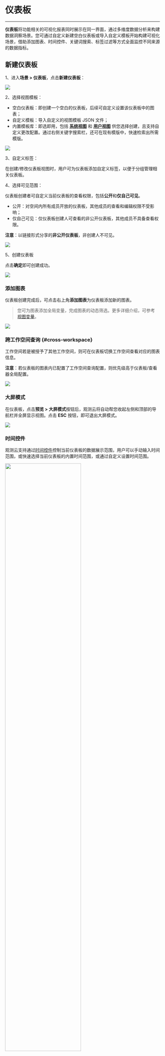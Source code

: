 # 仪表板
---


**仪表板**将功能相关的可视化报表同时展示在同一界面，通过多维度数据分析来构建数据洞察场景。您可通过自定义新建空白仪表板或导入自定义模板开始构建可视化场景，借助添加图表、时间控件、关键词搜索、标签过滤等方式全面监控不同来源的数据指标。

## 新建仪表板

1、进入**场景 > 仪表板**，点击**新建仪表板**：

![](img/dashboard001.png)

2、选择视图模板：

- 空白仪表板：即创建一个空白的仪表板，后续可自定义设置该仪表板中的图表；   
- 自定义模板：导入自定义的视图模板 JSON 文件；    
- 内置模板库：即选即用，包括 **[系统视图](./built-in-view/index.md#system)** 和 **[用户视图](./built-in-view/index.md#user)** 供您选择创建，且支持自定义更改配置。通过右侧关键字搜索栏，还可在现有模版中，快速检索出所需模版。

![](img/8.dashboard_1.png)

3、自定义标签：

在创建/修改仪表板视图时，用户可为仪表板添加自定义标签，以便于分组管理相关仪表板。

4、选择可见范围：

仪表板创建者可自定义当前仪表板的查看权限，包括**公开**和**仅自己可见**。

- 公开：对空间内所有成员开放的仪表板，其他成员的查看和编辑权限不受影响；       
- 仅自己可见：仅仪表板创建人可查看的非公开仪表板，其他成员不具备查看权限。    

**注意**：以链接形式分享的**非公开仪表板**，非创建人不可见。

![](img/1.dashboard_2.png)

5、创建仪表板

点击**确定**即可创建成功。

![](img/3.dashboard_2.png)


### 添加图表

仪表板创建完成后，可点击右上角**添加图表**为仪表板添加新的图表。

> 您可为图表添加全局变量，完成图表的动态筛选。更多详细介绍，可参考 [视图变量](view-variable.md)。

![](img/2.dashboard_4.png)

### 跨工作空间查询 {#cross-workspace}

工作空间若是被授予了其他工作空间，则可在仪表板切换工作空间查看对应的图表信息。

**注意**：若仪表板的图表内已配置了工作空间查询配置，则优先级高于仪表板/查看器全局配置。

![](img/dashboard-workspace.png)

### 大屏模式

在仪表板，点击**预览 > 大屏模式**按钮后，观测云将自动帮您收起左侧和顶部的导航栏并全屏显示视图。点击 **ESC** 按钮，即可退出大屏模式。

![](img/2.dashboard_2.png)

### 时间控件

观测云支持通过[时间控件](../getting-started/function-details/explorer-search.md#time)控制当前仪表板的数据展示范围，用户可以手动输入时间范围，或快速选择当前仪表板的内置时间范围，或通过自定义设置时间范围。

<img src="../img/dashboard002.png" width="70%" >

### 自动刷新 {#refresh}

为快速获得实时的查看器数据，观测云在查看器内提供刷新功能。您可进行以下操作：

- 开启自动刷新时：  
    - 支持选择自动刷新时间，包含 5s/10s/30s/1m/5m/30m/1h；默认选中 30s；  
    - 支持点击 :octicons-sync-24: 手动刷新。
- 停止自动刷新时，支持点击 :octicons-sync-24: 手动刷新。


![](img/dashboard-refresh.gif)

**注意**：此处的刷新功能的设置与[查看器自动刷新](../getting-started/function-details/explorer-search.md#auto-refresh)互不冲突。


### 设置

仪表版创建完成后，点击 :fontawesome-solid-gear: 可对仪表板进行以下操作。

![](img/2.dashboard_3.png)

#### 新建 Issue

您可以将当前仪表板内观测到的异常现象创建为 Issue。
 
> 更多相关操作，可参考[如何在视图级别手动创建 Issue](../exception/issue.md#dashboards)。关于 Issue 更多相关信息，可参考[异常追踪](../exception/index.md)。

#### 保存快照

在仪表板用快捷键 `(Windows: Ctrl+K / Mac OS: Cmd+K)` 快速保存快照，即可为当前仪表板保存快照，或者选择在**设置**按钮点击**保存快照**进行保存。

> 更多介绍，可参考 [快照](../getting-started/function-details/snapshot.md)。

<img src="../img/dashboard004.png" width="60%" >

<!--
#### 设置刷新频率

在仪表板，点击**设置**按钮，选择**设置刷新频率**，即可手动配置图表数据的刷新频率。初次设置刷新频率默认为 30 秒，支持 10 秒、30 秒、60 秒三种选项，若时间控件设置为**暂停**，则不再刷新。

![](img/9.dashboard_3.png)
-->

#### 保存到内置视图

在仪表板，点击**设置**按钮，选择**保存到内置视图**，把仪表板视图如 “CPU 监控视图”保存到内置视图的**用户视图**。仪表板视图保存到内置视图时，支持选择绑定关系，选择绑定关系 “label”。

<img src="../img/9.dashboard_2.png" width="60%" >

保存到内置视图后，即可在观测云工作空间**管理 > 内置视图**的**用户视图**查看保存的仪表版视图 “CPU 监控视图”。

**注意**：同一个工作空间下用户视图不允许重名。

![](img/2.dashboard_5.png)

同时因为设置了绑定关系 `label:*`，在基础设施设置过 “Label 属性”的主机、容器详情页即可查看绑定的内置视图 “CPU 监控视图”。

![](img/2.dashboard_6.png)


#### 导入/导出仪表板 JSON

在仪表板，点击**设置**按钮，选择**导出仪表板 JSON**，即可导出当前仪表板的 JSON 文件；选择**导入仪表板 JSON**，即可导入 JSON 文件覆盖当前的仪表板。

**注意**：导入仪表板 JSON 会覆盖原有仪表板，一经覆盖无法恢复。

![](img/2.dashboard_7.png)

#### 复制仪表板

在仪表板，点击**设置**按钮，选择**复制仪表板**，即可复制仪表板。

![](img/2.dashboard_8.png)

在弹出的对话框输入复制的仪表板名称，点击**确定**，即可在仪表板列表查看复制的仪表板视图。

![](img/dashboard003.png)

## 仪表板列表相关操作

### 批量操作

在仪表板列表，您可以针对特定仪表板进行批量删除或导出。

![](img/dashboard-1.gif)

### 修改/导出/删除仪表板

点击仪表板 :material-dots-vertical: 按钮，您可以修改仪表板名称、导出仪表板到 JSON 文件和删除仪表板。

![](img/dashboard005.png)

### 过滤/筛选仪表板

在仪表板左侧，您可以通过**我的收藏**、**导入项目**、**我的创建**、**仅自己可见**和**经常浏览**来快速过滤查找对应的仪表板；您还可以通过为仪表板设置标签来进行快速筛选仪表板。

| 操作      | 说明         |
| ----------- | ------------------- |
| 我的收藏      | 当前用户收藏的仪表板，点击仪表板 :octicons-star-24: 收藏图标即可。         |
| 导入项目      | 当前工作空间所有通过**导入自定义模板**创建的仪表板。         |
| 我的创建      | 当前用户创建的所有仪表板，包括导入的仪表板。         |
| 仅自己可见      | 仅仪表板创建人可查看的**非公开仪表板**，其他成员不具备查看权限。         |
| 经常浏览      | 当前用户一周内浏览次数大于 5 次的仪表板。         |

![](img/dashboard006.png)

### 轮播列表 {#player}

观测云为多个关联的业务仪表板提供轮播的功能，设置以后，您可以在大屏上进行展示。

在观测云工作空间**场景 > 仪表板**，点击**轮播列表**即可创建一个新的轮播。

![](img/1.dashboard_player_4.png)

输入名称、选择需要轮播的仪表板，设置轮播频率：

<img src="../img/1.dashboard_player_2.png" width="60%" >

配置完成后，即可在**轮播列表**查看已经设置的仪表板。点击播放按钮，已配置的仪表板即按照设置的频率进行播放。


![](img/1.dashboard_player_3.png)




